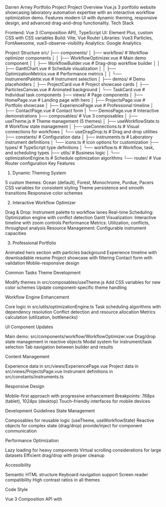 Darren Arney Portfolio Project
Project Overview
Vue.js 3 portfolio website showcasing laboratory automation expertise with an interactive workflow optimization demo. Features modern UI with dynamic theming, responsive design, and advanced drag-and-drop functionality.
Tech Stack

Frontend: Vue 3 (Composition API), TypeScript
UI: Element Plus, custom CSS with CSS variables
Build: Vite, Vue Router
Libraries: Vue3 Particles, FontAwesome, vue3-observe-visibility
Analytics: Google Analytics

Project Structure
src/
├── components/
│   ├── workflow/              # Workflow optimizer components
│   │   ├── WorkflowOptimizer.vue    # Main demo component
│   │   ├── WorkflowBuilder.vue      # Drag-drop workflow builder
│   │   ├── GanttChart.vue          # Schedule visualization
│   │   ├── OptimizationMetrics.vue  # Performance metrics
│   │   └── InstrumentPalette.vue   # Instrument selection
│   ├── demos/                 # Demo placeholders
│   ├── ProjectCard.vue        # Project showcase cards
│   ├── ParticlesCanvas.vue    # Animated background
│   └── TaskCard.vue          # Individual task components
├── views/                     # Page components
│   ├── HomePage.vue          # Landing page with hero
│   ├── ProjectsPage.vue      # Portfolio showcase
│   ├── ExperiencePage.vue    # Professional timeline
│   ├── ContactPage.vue       # Contact form
│   └── DemosPage.vue         # Interactive demonstrations
├── composables/              # Vue 3 composables
│   ├── useTheme.js          # Theme management (5 themes)
│   ├── useWorkflowState.ts  # Workflow state management
│   ├── useConnections.ts    # Visual connections for workflows
│   └── useDragDrop.ts       # Drag and drop utilities
├── constants/               # Configuration data
│   ├── instruments.ts       # Laboratory instrument definitions
│   └── icons.ts            # Icon options for customization
├── types/                   # TypeScript type definitions
│   └── workflow.ts         # Workflow, task, and scheduling types
├── utils/                   # Business logic
│   └── optimizationEngine.ts # Schedule optimization algorithms
└── router/                  # Vue Router configuration
Key Features
1. Dynamic Theming System

5 custom themes: Ocean (default), Forest, Monochrome, Purdue, Pacers
CSS variables for consistent styling
Theme persistence and smooth transitions
Responsive color schemes

2. Interactive Workflow Optimizer

Drag & Drop: Instrument palette to workflow lanes
Real-time Scheduling: Optimization engine with conflict detection
Gantt Visualization: Interactive timeline with zoom controls
Performance Metrics: Utilization, conflicts, throughput analysis
Resource Management: Configurable instrument capacities

3. Professional Portfolio

Animated hero section with particles background
Experience timeline with downloadable resume
Project showcase with filtering
Contact form with validation
Mobile-responsive design

Common Tasks
Theme Development

Modify themes in src/composables/useTheme.js
Add CSS variables for new color schemes
Update component-specific theme handling

Workflow Engine Enhancement

Core logic in src/utils/optimizationEngine.ts
Task scheduling algorithms with dependency resolution
Conflict detection and resource allocation
Metrics calculation (utilization, bottlenecks)

UI Component Updates

Main demo: src/components/workflow/WorkflowOptimizer.vue
Drag/drop state management in reactive objects
Modal system for instrument/task selection
Tab navigation between builder and results

Content Management

Experience data in src/views/ExperiencePage.vue
Project data in src/views/ProjectsPage.vue
Instrument definitions in src/constants/instruments.ts

Responsive Design

Mobile-first approach with progressive enhancement
Breakpoints: 768px (tablet), 1024px (desktop)
Touch-friendly interfaces for mobile devices

Development Guidelines
State Management

Composables for reusable logic (useTheme, useWorkflowState)
Reactive objects for complex state (drag/drop)
provide/inject for component communication

Performance Optimization

Lazy loading for heavy components
Virtual scrolling considerations for large datasets
Efficient drag/drop with proper cleanup

Accessibility

Semantic HTML structure
Keyboard navigation support
Screen reader compatibility
High contrast ratios in all themes

Code Style

Vue 3 Composition API with <script setup>
TypeScript for type safety
Modular CSS with scoped styles
Consistent naming conventions

Deployment Configuration

Vite build optimization
Manual chunk splitting for vendors
History API fallback for SPA routing
Google Analytics integration

Known Issues & Limitations

Storage: No localStorage in Claude.ai artifacts environment
Performance: Complex calculations may need optimization for very large workflows
Browser Support: Modern browsers only (ES6+ features)

## New Demo Applications

### 1. Liquid Handler Control Demo
Real-time control interface for liquid handling operations showcasing instrument control expertise.

**Architecture:**
- **Reusable Components:**
  - `WorkflowStep.vue` → Individual liquid transfer steps
  - `GanttChart.vue` → Real-time protocol execution timeline
  - `useConnections.ts` → Animated liquid transfer paths
  - `useDragDrop.ts` → Drag labware onto deck positions
  - `OptimizationMetrics.vue` → Transfer metrics (volume accuracy, precision, throughput)
  - `InstrumentPalette.vue` → Labware selection (plates, tips, reagents)
  - `Step` & `ScheduledTask` types → Transfer operations

- **New Features:**
  - Deck layout visualization (8x12 grid)
  - Real-time volume tracking
  - Error state handling with Element Plus notifications
  - Protocol pause/resume controls

### 2. Method Validation Dashboard
Track and visualize analytical method validation demonstrating regulatory and quality expertise.

**Architecture:**
- **Reusable Components:**
  - `Lane` structure → Validation phases (Specificity, Linearity, Accuracy, Precision)
  - `TaskListEditor.vue` → Protocol step management
  - `WorkflowThumbnail.vue` → Validation protocol previews
  - `OptimizationMetrics.vue` → Validation results (R², %RSD, %Recovery)
  - `MultiLaneEditor.vue` → Batch validation management
  - `Workflow` type → Validation studies

- **New Features:**
  - Statistical calculations with result visualization
  - Pass/fail criteria with Element Plus tags
  - Regulatory compliance checkpoints
  - Export validation reports

## Element Plus Best Practices

### Component Usage
- Use Element Plus components for consistency:
  - `el-button` for all actions with appropriate type and size
  - `el-card` for content containers with proper shadow levels
  - `el-notification` for user feedback
  - `el-tooltip` for helpful hints
  - `el-progress` for long-running operations
  - `el-tag` for status indicators

### Theme Integration
- Override Element Plus CSS variables in each theme:
  ```css
  --el-color-primary: var(--primary);
  --el-color-success: var(--success);
  --el-color-warning: var(--warning);
  --el-color-danger: var(--danger);
  ```
- Use Element Plus breakpoint mixins for responsive design
- Maintain consistent spacing with Element Plus grid system

### Form Handling
- Use Element Plus form validation for all inputs
- Implement loading states with `v-loading` directive
- Use `el-form-item` with proper label alignment
- Apply consistent error messaging patterns

### Mobile Optimization
- Use `el-drawer` for mobile navigation
- Implement `el-collapse` for mobile-friendly content
- Adjust Element Plus component sizes for touch targets
- Use `el-popover` instead of tooltips on mobile

## Styling & Theming Guidelines

### CSS Architecture
- Component-specific styles in `<style scoped>`
- Global theme variables in `useTheme.js`
- Mobile-specific overrides in separate CSS files
- Smooth transitions between theme changes

### Theme Consistency
- All demos must support all 5 themes
- Use CSS variables exclusively for colors
- Test demos in each theme before deployment
- Maintain contrast ratios for accessibility

### Animation Standards
- Use CSS transitions for simple animations
- Implement Vue transition components for complex animations
- Respect user's `prefers-reduced-motion` preference
- Keep animations under 300ms for responsiveness

## **Batch 3: Supporting Components** 
*Files: `WorkflowThumbnail.vue`, `LanePreview.vue`, `TaskListEditor.vue`*

Create reusable display components:

1. **WorkflowThumbnail.vue**: Compact workflow preview with LH transfer connections
2. **LanePreview.vue**: Simplified lane display for selection
3. **TaskListEditor.vue**: Enhanced version of current lane editor with:
   - Drag/drop for desktop
   - Arrow controls for mobile
   - Horizontal scrolling support